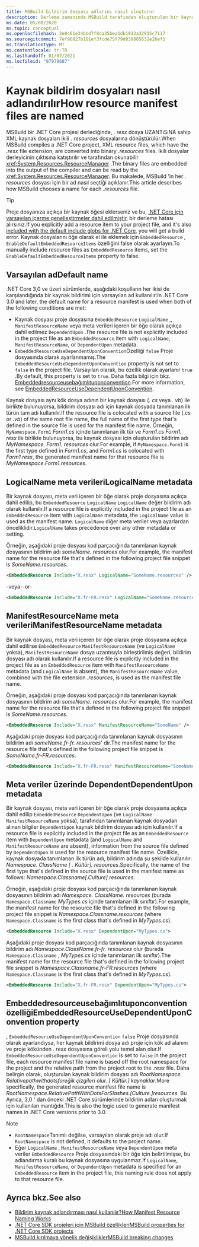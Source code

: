 ```yaml
---
title: MSBuild bildirim dosyası adlarını nasıl oluşturur
description: Derleme zamanında MSBuild tarafından oluşturulan bir kaynak bildirim dosyası adının adını etkileyen faktörleri açıklar.
ms.date: 05/08/2020
ms.topic: conceptual
ms.openlocfilehash: 2e0461e34bbd7f8da35bea1db1913a32915c7117
ms.sourcegitcommit: 7ef96827b161ef3fcde75f79d839885632e26ef1
ms.translationtype: MT
ms.contentlocale: tr-TR
ms.lasthandoff: 01/07/2021
ms.locfileid: "97970687"
---
```

# <a name="how-resource-manifest-files-are-named"></a><span data-ttu-id="222b0-103">Kaynak bildirim dosyaları nasıl adlandırılır</span><span class="sxs-lookup"><span data-stu-id="222b0-103">How resource manifest files are named</span></span>

<span data-ttu-id="222b0-104">MSBuild bir .NET Core projesi derlediğinde, *. resx* dosya UZANTıSıNA sahip XML kaynak dosyaları ikili *. resources* dosyalarına dönüştürülür.</span><span class="sxs-lookup"><span data-stu-id="222b0-104">When MSBuild compiles a .NET Core project, XML resource files, which have the *.resx* file extension, are converted into binary *.resources* files.</span></span> <span data-ttu-id="222b0-105">İkili dosyalar derleyicinin çıktısına katıştırılır ve tarafından okunabilir <xref:System.Resources.ResourceManager> .</span><span class="sxs-lookup"><span data-stu-id="222b0-105">The binary files are embedded into the output of the compiler and can be read by the <xref:System.Resources.ResourceManager>.</span></span> <span data-ttu-id="222b0-106">Bu makalede, MSBuild 'in her *. resources* dosyası için bir ad nasıl seçtiği açıklanır.</span><span class="sxs-lookup"><span data-stu-id="222b0-106">This article describes how MSBuild chooses a name for each *.resources* file.</span></span>

> [!TIP]
> <span data-ttu-id="222b0-107">Proje dosyanıza açıkça bir kaynak öğesi eklerseniz ve bu, [.NET Core için varsayılan içerme genelleştirmeler dahil edilmiştir](../project-sdk/overview.md#default-includes-and-excludes), bir derleme hatası alırsınız.</span><span class="sxs-lookup"><span data-stu-id="222b0-107">If you explicitly add a resource item to your project file, and it's also [included with the default include globs for .NET Core](../project-sdk/overview.md#default-includes-and-excludes), you will get a build error.</span></span> <span data-ttu-id="222b0-108">Kaynak dosyalarını öğe olarak el ile eklemek için `EmbeddedResource` , `EnableDefaultEmbeddedResourceItems` özelliğini false olarak ayarlayın.</span><span class="sxs-lookup"><span data-stu-id="222b0-108">To manually include resource files as `EmbeddedResource` items, set the `EnableDefaultEmbeddedResourceItems` property to false.</span></span>

## <a name="default-name"></a><span data-ttu-id="222b0-109">Varsayılan ad</span><span class="sxs-lookup"><span data-stu-id="222b0-109">Default name</span></span>

<span data-ttu-id="222b0-110">.NET Core 3,0 ve üzeri sürümlerde, aşağıdaki koşulların her ikisi de karşılandığında bir kaynak bildirimi için varsayılan ad kullanılır:</span><span class="sxs-lookup"><span data-stu-id="222b0-110">In .NET Core 3.0 and later, the default name for a resource manifest is used when both of the following conditions are met:</span></span>

- <span data-ttu-id="222b0-111">Kaynak dosyası proje dosyasına `EmbeddedResource` `LogicalName` ,, `ManifestResourceName` veya meta verileri içeren bir öğe olarak açıkça dahil edilmez `DependentUpon` .</span><span class="sxs-lookup"><span data-stu-id="222b0-111">The resource file is not explicitly included in the project file as an `EmbeddedResource` item with `LogicalName`, `ManifestResourceName`, or `DependentUpon` metadata.</span></span>
- <span data-ttu-id="222b0-112">`EmbeddedResourceUseDependentUponConvention`Özelliği `false` Proje dosyasında olarak ayarlanmamış.</span><span class="sxs-lookup"><span data-stu-id="222b0-112">The `EmbeddedResourceUseDependentUponConvention` property is not set to `false` in the project file.</span></span> <span data-ttu-id="222b0-113">Varsayılan olarak, bu özellik olarak ayarlanır `true` .</span><span class="sxs-lookup"><span data-stu-id="222b0-113">By default, this property is set to `true`.</span></span> <span data-ttu-id="222b0-114">Daha fazla bilgi için bkz. [Embeddedresourceusebağımlıtuponconvention](../project-sdk/msbuild-props.md#embeddedresourceusedependentuponconvention).</span><span class="sxs-lookup"><span data-stu-id="222b0-114">For more information, see [EmbeddedResourceUseDependentUponConvention](../project-sdk/msbuild-props.md#embeddedresourceusedependentuponconvention).</span></span>

<span data-ttu-id="222b0-115">Kaynak dosyası aynı kök dosya adının bir kaynak dosyası (*. cs* veya *. vb*) ile birlikte bulunuyorsa, bildirim dosyası adı için kaynak dosyada tanımlanan ilk türün tam adı kullanılır.</span><span class="sxs-lookup"><span data-stu-id="222b0-115">If the resource file is colocated with a source file (*.cs* or *.vb*) of the same root file name, the full name of the first type that's defined in the source file is used for the manifest file name.</span></span> <span data-ttu-id="222b0-116">Örneğin, `MyNamespace.Form1` *Form1.cs* içinde tanımlanan ilk tür ve *Form1.cs* *Form1. resx* ile birlikte bulunuyorsa, bu kaynak dosyası için oluşturulan bildirim adı *MyNamespace. Form1. resources* olur.</span><span class="sxs-lookup"><span data-stu-id="222b0-116">For example, if `MyNamespace.Form1` is the first type defined in *Form1.cs*, and *Form1.cs* is colocated with *Form1.resx*, the generated manifest name for that resource file is *MyNamespace.Form1.resources*.</span></span>

## <a name="logicalname-metadata"></a><span data-ttu-id="222b0-117">LogicalName meta verileri</span><span class="sxs-lookup"><span data-stu-id="222b0-117">LogicalName metadata</span></span>

<span data-ttu-id="222b0-118">Bir kaynak dosyası, meta veri içeren bir öğe olarak proje dosyasına açıkça dahil edilip, bu `EmbeddedResource` `LogicalName` `LogicalName` değer bildirim adı olarak kullanılır.</span><span class="sxs-lookup"><span data-stu-id="222b0-118">If a resource file is explicitly included in the project file as an `EmbeddedResource` item with `LogicalName` metadata, the `LogicalName` value is used as the manifest name.</span></span> <span data-ttu-id="222b0-119">`LogicalName` diğer meta veriler veya ayarlardan önceliklidir.</span><span class="sxs-lookup"><span data-stu-id="222b0-119">`LogicalName` takes precedence over any other metadata or setting.</span></span>

<span data-ttu-id="222b0-120">Örneğin, aşağıdaki proje dosyası kod parçacığında tanımlanan kaynak dosyasının bildirim adı *someName. resources* olur.</span><span class="sxs-lookup"><span data-stu-id="222b0-120">For example, the manifest name for the resource file that's defined in the following project file snippet is *SomeName.resources*.</span></span>

```xml
<EmbeddedResource Include="X.resx" LogicalName="SomeName.resources" />
```

<span data-ttu-id="222b0-121">-veya-</span><span class="sxs-lookup"><span data-stu-id="222b0-121">-or-</span></span>

```xml
<EmbeddedResource Include="X.fr-FR.resx" LogicalName="SomeName.resources" />
```

## <a name="manifestresourcename-metadata"></a><span data-ttu-id="222b0-122">ManifestResourceName meta verileri</span><span class="sxs-lookup"><span data-stu-id="222b0-122">ManifestResourceName metadata</span></span>

<span data-ttu-id="222b0-123">Bir kaynak dosyası, meta veri içeren bir öğe olarak proje dosyasına açıkça dahil edilirse `EmbeddedResource` `ManifestResourceName` (ve `LogicalName` yoksa), `ManifestResourceName` dosya uzantısıyla birleştirilmiş değeri, bildirim dosyası adı olarak kullanılır.</span><span class="sxs-lookup"><span data-stu-id="222b0-123">If a resource file is explicitly included in the project file as an `EmbeddedResource` item with `ManifestResourceName` metadata (and `LogicalName` is absent), the `ManifestResourceName` value, combined with the file extension *.resources*, is used as the manifest file name.</span></span>

<span data-ttu-id="222b0-124">Örneğin, aşağıdaki proje dosyası kod parçacığında tanımlanan kaynak dosyasının bildirim adı *someName. resources* olur.</span><span class="sxs-lookup"><span data-stu-id="222b0-124">For example, the manifest name for the resource file that's defined in the following project file snippet is *SomeName.resources*.</span></span>

```xml
<EmbeddedResource Include="X.resx" ManifestResourceName="SomeName" />
```

<span data-ttu-id="222b0-125">Aşağıdaki proje dosyası kod parçacığında tanımlanan kaynak dosyasının bildirim adı *someName.fr-fr. resources*' dir.</span><span class="sxs-lookup"><span data-stu-id="222b0-125">The manifest name for the resource file that's defined in the following project file snippet is *SomeName.fr-FR.resources*.</span></span>

```xml
<EmbeddedResource Include="X.fr-FR.resx" ManifestResourceName="SomeName.fr-FR" />
```

## <a name="dependentupon-metadata"></a><span data-ttu-id="222b0-126">Meta veriler üzerinde Dependent</span><span class="sxs-lookup"><span data-stu-id="222b0-126">DependentUpon metadata</span></span>

<span data-ttu-id="222b0-127">Bir kaynak dosyası, meta veri içeren bir öğe olarak proje dosyasına açıkça dahil edilip `EmbeddedResource` `DependentUpon` (ve `LogicalName` `ManifestResourceName` yoksa), tarafından tanımlanan kaynak dosyadan alınan bilgiler `DependentUpon` kaynak bildirim dosyası adı için kullanılır.</span><span class="sxs-lookup"><span data-stu-id="222b0-127">If a resource file is explicitly included in the project file as an `EmbeddedResource` item with `DependentUpon` metadata (and `LogicalName` and `ManifestResourceName` are absent), information from the source file defined by `DependentUpon` is used for the resource manifest file name.</span></span> <span data-ttu-id="222b0-128">Özellikle, kaynak dosyada tanımlanan ilk türün adı, bildirim adında şu şekilde kullanılır: *Namespace. ClassName \[ . Kültür]. resources*.</span><span class="sxs-lookup"><span data-stu-id="222b0-128">Specifically, the name of the first type that's defined in the source file is used in the manifest name as follows: *Namespace.Classname\[.Culture].resources*.</span></span>

<span data-ttu-id="222b0-129">Örneğin, aşağıdaki proje dosyası kod parçacığında tanımlanan kaynak dosyasının bildirim adı *Namespace. ClassName. resources* (burada `Namespace.Classname` *MyTypes.cs* içinde tanımlanan ilk sınıftır).</span><span class="sxs-lookup"><span data-stu-id="222b0-129">For example, the manifest name for the resource file that's defined in the following project file snippet is *Namespace.Classname.resources* (where `Namespace.Classname` is the first class that's defined in *MyTypes.cs*).</span></span>

```xml
<EmbeddedResource Include="X.resx" DependentUpon="MyTypes.cs">
```

<span data-ttu-id="222b0-130">Aşağıdaki proje dosyası kod parçacığında tanımlanan kaynak dosyasının bildirim adı *Namespace.ClassName.fr-fr. resources* olur (burada `Namespace.Classname` , *MyTypes.cs* içinde tanımlanan ilk sınıftır).</span><span class="sxs-lookup"><span data-stu-id="222b0-130">The manifest name for the resource file that's defined in the following project file snippet is *Namespace.Classname.fr-FR.resources* (where `Namespace.Classname` is the first class that's defined in *MyTypes.cs*).</span></span>

```xml
<EmbeddedResource Include="X.fr-FR.resx" DependentUpon="MyTypes.cs">
```

## <a name="embeddedresourceusedependentuponconvention-property"></a><span data-ttu-id="222b0-131">Embeddedresourceusebağımlıtuponconvention özelliği</span><span class="sxs-lookup"><span data-stu-id="222b0-131">EmbeddedResourceUseDependentUponConvention property</span></span>

<span data-ttu-id="222b0-132">, `EmbeddedResourceUseDependentUponConvention` `false` Proje dosyasında olarak ayarlandıysa, her kaynak bildirimi dosya adı proje için kök ad alanını ve proje kökünden *. resx* dosyasına göreli yolu temel alan olur.</span><span class="sxs-lookup"><span data-stu-id="222b0-132">If `EmbeddedResourceUseDependentUponConvention` is set to `false` in the project file, each resource manifest file name is based off the root namespace for the project and the relative path from the project root to the *.resx* file.</span></span> <span data-ttu-id="222b0-133">Daha belirgin olarak, oluşturulan kaynak bildirim dosyası adı *RootNamespace. Relativepathwithdotsforeğik çizgileri olur. \[ Kültür.] kaynaklar*.</span><span class="sxs-lookup"><span data-stu-id="222b0-133">More specifically, the generated resource manifest file name is *RootNamespace.RelativePathWithDotsForSlashes.\[Culture.]resources*.</span></span> <span data-ttu-id="222b0-134">Bu Ayrıca, 3,0 ' dan önceki .NET Core sürümlerinde bildirim adları oluşturmak için kullanılan mantığdır.</span><span class="sxs-lookup"><span data-stu-id="222b0-134">This is also the logic used to generate manifest names in .NET Core versions prior to 3.0.</span></span>

> [!NOTE]
>
> - <span data-ttu-id="222b0-135">`RootNamespace`Tanımlı değilse, varsayılan olarak proje adı olur.</span><span class="sxs-lookup"><span data-stu-id="222b0-135">If `RootNamespace` is not defined, it defaults to the project name.</span></span>
> - <span data-ttu-id="222b0-136">Eğer `LogicalName` , `ManifestResourceName` veya `DependentUpon` meta veriler `EmbeddedResource` Proje dosyasındaki bir öğe için belirtilmişse, bu adlandırma kuralı bu kaynak dosyasına uygulanmaz.</span><span class="sxs-lookup"><span data-stu-id="222b0-136">If `LogicalName`, `ManifestResourceName`, or `DependentUpon` metadata is specified for an `EmbeddedResource` item in the project file, this naming rule does not apply to that resource file.</span></span>

## <a name="see-also"></a><span data-ttu-id="222b0-137">Ayrıca bkz.</span><span class="sxs-lookup"><span data-stu-id="222b0-137">See also</span></span>

- [<span data-ttu-id="222b0-138">Bildirim kaynak adlandırması nasıl kullanılır?</span><span class="sxs-lookup"><span data-stu-id="222b0-138">How Manifest Resource Naming Works</span></span>](https://gist.github.com/BenVillalobos/041673b9a73bec60fdc3bf0f86fae62a)
- [<span data-ttu-id="222b0-139">.NET Core SDK projeleri için MSBuild özellikleri</span><span class="sxs-lookup"><span data-stu-id="222b0-139">MSBuild properties for .NET Core SDK projects</span></span>](../project-sdk/msbuild-props.md)
- [<span data-ttu-id="222b0-140">MSBuild kırılmaya yönelik değişiklikler</span><span class="sxs-lookup"><span data-stu-id="222b0-140">MSBuild breaking changes</span></span>](../compatibility/msbuild.md)
